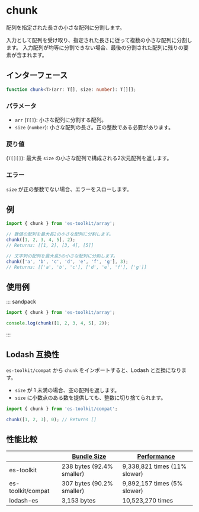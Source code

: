 # chunk

配列を指定された長さの小さな配列に分割します。

入力として配列を受け取り、指定された長さに従って複数の小さな配列に分割します。
入力配列が均等に分割できない場合、最後の分割された配列に残りの要素が含まれます。

## インターフェース

```typescript
function chunk<T>(arr: T[], size: number): T[][];
```

### パラメータ

- `arr` (`T[]`): 小さな配列に分割する配列。
- `size` (`number`): 小さな配列の長さ。正の整数である必要があります。

### 戻り値

(`T[][]`): 最大長 `size` の小さな配列で構成される2次元配列を返します。

### エラー

`size` が正の整数でない場合、エラーをスローします。

## 例

```typescript
import { chunk } from 'es-toolkit/array';

// 数値の配列を最大長2の小さな配列に分割します。
chunk([1, 2, 3, 4, 5], 2);
// Returns: [[1, 2], [3, 4], [5]]

// 文字列の配列を最大長3の小さな配列に分割します。
chunk(['a', 'b', 'c', 'd', 'e', 'f', 'g'], 3);
// Returns: [['a', 'b', 'c'], ['d', 'e', 'f'], ['g']]
```

## 使用例

::: sandpack

```ts index.ts
import { chunk } from 'es-toolkit/array';

console.log(chunk([1, 2, 3, 4, 5], 2));
```

:::

## Lodash 互換性

`es-toolkit/compat` から `chunk` をインポートすると、Lodash と互換になります。

- `size` が 1 未満の場合、空の配列を返します。
- `size` に小数点のある数を提供しても、整数に切り捨てられます。

```typescript
import { chunk } from 'es-toolkit/compat';

chunk([1, 2, 3], 0); // Returns []
```

## 性能比較

|                   | [Bundle Size](../../bundle-size.md) | [Performance](../../performance.md) |
| ----------------- | ----------------------------------- | ----------------------------------- |
| es-toolkit        | 238 bytes (92.4% smaller)           | 9,338,821 times (11% slower)        |
| es-toolkit/compat | 307 bytes (90.2% smaller)           | 9,892,157 times (5% slower)         |
| lodash-es         | 3,153 bytes                         | 10,523,270 times                    |
